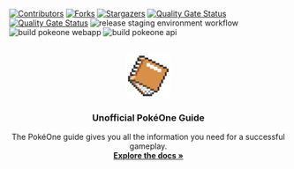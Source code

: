 <div id="top"></div>

<!-- PROJECT SHIELDS -->
<!--
*** I'm using markdown "reference style" links for readability.
*** Reference links are enclosed in brackets [ ] instead of parentheses ( ).
*** See the bottom of this document for the declaration of the reference variables
*** for contributors-url, forks-url, etc. This is an optional, concise syntax you may use.
*** https://www.markdownguide.org/basic-syntax/#reference-style-links
-->
[![Contributors][contributors-shield]][contributors-url]
[![Forks][forks-shield]][forks-url]
[![Stargazers][stars-shield]][stars-url]
[![Quality Gate Status](https://sonarcloud.io/api/project_badges/measure?project=poke-one-web-frontend&metric=alert_status)](https://sonarcloud.io/summary/new_code?id=poke-one-web-frontend)
[![Quality Gate Status](https://sonarcloud.io/api/project_badges/measure?project=poke-one-web-api&metric=alert_status)](https://sonarcloud.io/summary/new_code?id=poke-one-web-api)
![release staging environment workflow](https://github.com/Finrod-Amandil/PokeOneWeb/actions/workflows/release-stage.yaml/badge.svg)
![build pokeone webapp](https://github.com/Finrod-Amandil/PokeOneWeb/actions/workflows/pokeone-webapp.yaml/badge.svg)
![build pokeone api](https://github.com/Finrod-Amandil/PokeOneWeb/actions/workflows/pokeone-api.yaml/badge.svg)



<!-- PROJECT LOGO -->
<br />
<div align="center">
  <a href="https://github.com/Finrod-Amandil/PokeOneWeb">
    <img src="Documentation/logo.png" alt="Logo" width="80" height="80">
  </a>

<h3 align="center">Unofficial PokéOne Guide</h3>

  <p align="center">
    The PokéOne guide gives you all the information you need for a successful gameplay.
    <br />
    <a href="https://github.com/Finrod-Amandil/PokeOneWeb/wiki"><strong>Explore the docs »</strong></a>
    <br />
    <br />
  </p>
</div>


<!-- MARKDOWN LINKS & IMAGES -->
<!-- https://www.markdownguide.org/basic-syntax/#reference-style-links -->
[contributors-shield]: https://img.shields.io/github/contributors/Finrod-Amandil/PokeOneWeb.svg
[contributors-url]: https://github.com/Finrod-Amandil/PokeOneWeb/graphs/contributors
[forks-shield]: https://img.shields.io/github/forks/Finrod-Amandil/PokeOneWeb.svg
[forks-url]: https://github.com/Finrod-Amandil/PokeOneWeb/network/members
[stars-shield]: https://img.shields.io/github/stars/Finrod-Amandil/PokeOneWeb.svg
[stars-url]: https://github.com/Finrod-Amandil/PokeOneWeb/stargazers